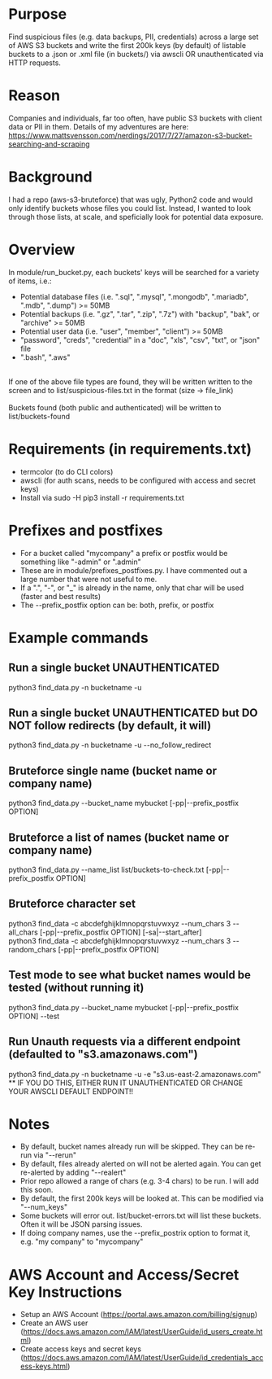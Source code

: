 # Purpose
Find suspicious files (e.g. data backups, PII, credentials) across a large set of AWS S3 buckets and write the first 200k keys (by default) of listable buckets to a .json or .xml file (in buckets/) via awscli OR unauthenticated via HTTP requests.

# Reason
Companies and individuals, far too often, have public S3 buckets with client data or PII in them.  Details of my adventures are here: https://www.mattsvensson.com/nerdings/2017/7/27/amazon-s3-bucket-searching-and-scraping

# Background
I had a repo (aws-s3-bruteforce) that was ugly, Python2 code and would only identify buckets whose files you could list.  Instead, I wanted to look through those lists, at scale, and speficially look for potential data exposure.

# Overview
In module/run_bucket.py, each buckets' keys will be searched for a variety of items, i.e.:
- Potential database files (i.e. ".sql", ".mysql", ".mongodb", ".mariadb", ".mdb", ".dump") >= 50MB
- Potential backups (i.e. ".gz", ".tar", ".zip", ".7z") with "backup", "bak", or "archive" >= 50MB 
- Potential user data (i.e. "user", "member", "client") >= 50MB
- "password", "creds", "credential" in a "doc", "xls", "csv", "txt", or "json" file
- ".bash", ".aws"
<br>
If one of the above file types are found, they will be written written to the screen and to list/suspicious-files.txt in the format (size -> file_link)
<br><br>
Buckets found (both public and authenticated) will be written to list/buckets-found

# Requirements (in requirements.txt)
- termcolor (to do CLI colors)
- awscli (for auth scans, needs to be configured with access and secret keys)
- Install via sudo -H pip3 install -r requirements.txt

# Prefixes and postfixes
- For a bucket called "mycompany" a prefix or postfix would be something like "-admin" or ".admin"
- These are in module/prefixes_postfixes.py.  I have commented out a large number that were not useful to me.
- If a ".", "-", or "_" is already in the name, only that char will be used (faster and best results)
- The --prefix_postfix option can be: both, prefix, or postfix

# Example commands

## Run a single bucket UNAUTHENTICATED

python3 find_data.py -n bucketname -u

## Run a single bucket UNAUTHENTICATED but DO NOT follow redirects (by default, it will)

python3 find_data.py -n bucketname -u --no_follow_redirect

## Bruteforce single name (bucket name or company name)

python3 find_data.py --bucket_name mybucket [-pp|--prefix_postfix OPTION]

## Bruteforce a list of names (bucket name or company name)

python3 find_data.py --name_list list/buckets-to-check.txt [-pp|--prefix_postfix OPTION]

## Bruteforce character set

python3 find_data -c abcdefghijklmnopqrstuvwxyz --num_chars 3 --all_chars [-pp|--prefix_postfix OPTION] [-sa|--start_after] 
<br>
python3 find_data -c abcdefghijklmnopqrstuvwxyz --num_chars 3 --random_chars [-pp|--prefix_postfix OPTION]

## Test mode to see what bucket names would be tested (without running it)

python3 find_data.py --bucket_name mybucket [-pp|--prefix_postfix OPTION] --test

## Run Unauth requests via a different endpoint (defaulted to "s3.amazonaws.com")

python3 find_data.py -n bucketname -u -e "s3.us-east-2.amazonaws.com"
<br>
** IF YOU DO THIS, EITHER RUN IT UNAUTHENTICATED OR CHANGE YOUR AWSCLI DEFAULT ENDPOINT!!


# Notes
- By default, bucket names already run will be skipped.  They can be re-run via "--rerun"
- By default, files already alerted on will not be alerted again.  You can get re-alerted by adding "--realert"
- Prior repo allowed a range of chars (e.g. 3-4 chars) to be run.  I will add this soon.
- By default, the first 200k keys will be looked at.  This can be modified via "--num_keys"
- Some buckets will error out.  list/bucket-errors.txt will list these buckets.  Often it will be JSON parsing issues.
- If doing company names, use the --prefix_postrix option to format it, e.g. "my company" to "mycompany"

# AWS Account and Access/Secret Key Instructions
- Setup an AWS Account (https://portal.aws.amazon.com/billing/signup)
- Create an AWS user (https://docs.aws.amazon.com/IAM/latest/UserGuide/id_users_create.html)
- Create access keys and secret keys (https://docs.aws.amazon.com/IAM/latest/UserGuide/id_credentials_access-keys.html)

